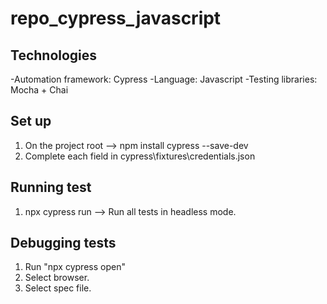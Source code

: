 # repo_cypress_javascript

## Technologies
-Automation framework: Cypress
-Language: Javascript
-Testing libraries: Mocha + Chai

## Set up
1. On the project root --> npm install cypress --save-dev
2. Complete each field in cypress\fixtures\credentials.json

## Running test
1. npx cypress run --> Run all tests in headless mode.

## Debugging tests
1. Run "npx cypress open"
2. Select browser.
3. Select spec file.
